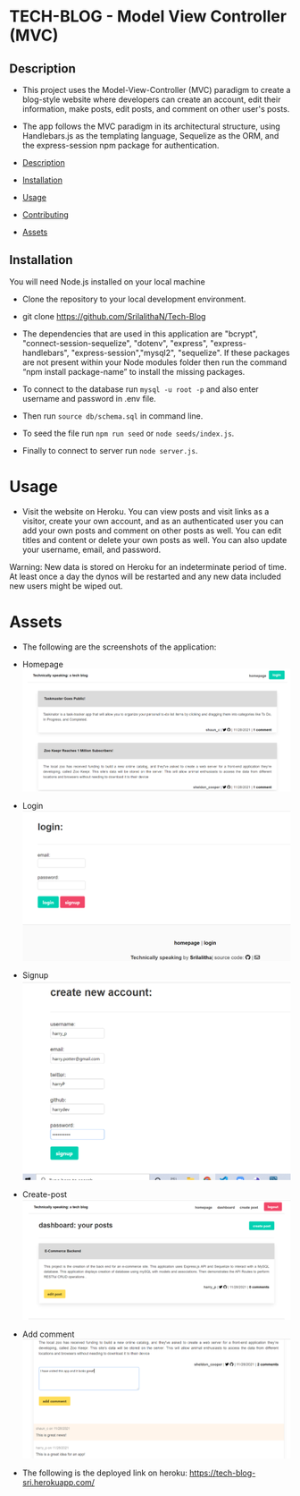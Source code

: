 # TECH-BLOG - Model View Controller (MVC)

## Description
* This project uses the Model-View-Controller (MVC) paradigm to create a blog-style website where developers can create an account, edit their information, make posts, edit posts, and comment on other user's posts.
* The app follows the MVC paradigm in its architectural structure, using Handlebars.js as the templating language, Sequelize as the ORM, and the express-session npm package for authentication.

* [Description](#Description)
* [Installation](#Installation)
* [Usage](#Usage)
* [Contributing](#Contributing)
* [Assets](#Assets)

## Installation
 You will need Node.js installed on your local machine

- Clone the repository to your local development environment.

* git clone https://github.com/SrilalithaN/Tech-Blog

*  The dependencies that are used in this application are "bcrypt", "connect-session-sequelize", "dotenv", "express", "express-handlebars", "express-session","mysql2", "sequelize". If these packages are not present within your Node modules folder then run the command “npm install package-name” to install the missing packages.

* To connect to the database run `mysql -u root -p` and also enter username and password in .env file.

* Then run `source db/schema.sql` in command line.

* To seed the file run `npm run seed` or `node seeds/index.js`.

* Finally to connect to server run `node server.js`.

# Usage
* Visit the website on Heroku. You can view posts and visit links as a visitor, create your own account, and as an authenticated user you can add your own posts and comment on other posts as well. You can edit titles and content or delete your own posts as well. You can also update your username, email, and password.

Warning: New data is stored on Heroku for an indeterminate period of time. At least once a day the dynos will be restarted and any new data included new users might be wiped out.

# Assets
* The following are the screenshots of the application: 
* Homepage  ![](assets/image-1.png)
* Login ![](assets/image-2.png)
* Signup ![](assets/image-3.png)
* Create-post ![](assets/image-4.png)
* Add comment ![](assets/image-5.png)

* The following is the deployed link on heroku: https://tech-blog-sri.herokuapp.com/